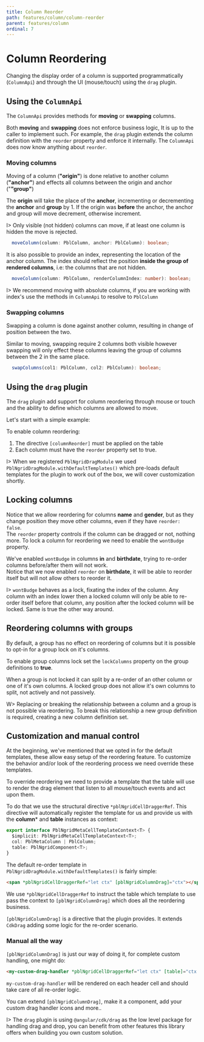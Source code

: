 ```yaml
---
title: Column Reorder
path: features/column/column-reorder
parent: features/column
ordinal: 7
---
```

# Column Reordering

Changing the display order of a column is supported programmatically (`ColumnApi`) and through the UI (mouse/touch) using the `drag` plugin.

## Using the `ColumnApi`

The `ColumnApi` provides methods for **moving** or **swapping** columns.

Both  **moving** and **swapping** does not enforce business logic, It is up to the caller to implement such.
For example, the `drag` plugin extends the column definition with the `reorder` property and enforce it internally.
The `ColumnApi` does now know anything about `reorder`.

### Moving columns

Moving of a column (**"origin"**) is done relative to another column (**"anchor"**) and effects
all columns between the origin and anchor ("**"group"**)

The **origin** will take the place of the **anchor**, incrementing or decrementing the **anchor** and **group** by 1.
If the origin was **before** the anchor, the anchor and group will move decrement, otherwise increment.

I> Only visible (not hidden) columns can move, if at least one column is hidden the move is rejected.

```typescript
  moveColumn(column: PblColumn, anchor: PblColumn): boolean;
```

It is also possible to provide an index, representing the location of the anchor column.
The index should reflect the position **inside the group of rendered columns**, i.e: the columns that are not hidden.

```typescript
  moveColumn(column: PblColumn, renderColumnIndex: number): boolean;
```

I> We recommend moving with absolute columns, if you are working with index's use the methods in `ColumnApi` to resolve to `PblColumn`

### Swapping columns

Swapping a column is done against another column, resulting in change of position between the two.

Similar to moving, swapping require 2 columns both visible however swapping will only effect these columns
leaving the group of columns between the 2 in the same place.

```typescript
  swapColumns(col1: PblColumn, col2: PblColumn): boolean;
```

<div pbl-example-view="pbl-moving-with-the-api-example"></div>

## Using the `drag` plugin

The `drag` plugin add support for column reordering through mouse or touch and the ability to define which columns are allowed to move.

Let's start with a simple example:

<div pbl-example-view="pbl-column-reorder-example"></div>

To enable column reordering:

1. The directive `[columnReorder]` must be applied on the table
2. Each column must have the `reorder` property set to true.

I> When we registered `PblNgridDragModule` we used `PblNgridDragModule.withDefaultTemplates()` which pre-loads
default templates for the plugin to work out of the box, we will cover customization shortly.

## Locking columns

Notice that we allow reordering for columns **name** and **gender**, but as they change position they move other columns, even if they have `reorder: false`.  
The `reorder` property controls if the column can be dragged or not, nothing more.
To lock a column for reordering we need to enable the `wontBudge` property.

<div pbl-example-view="pbl-locking-columns-example"></div>

We've enabled `wontBudge` in columns **in** and **birthdate**, trying to re-order columns before/after them will not work.  
Notice that we now enabled `reorder` on **birthdate**, it will be able to reorder itself but will not allow others to reorder it.

I> `wontBudge` behaves as a lock, fixating the index of the column. Any column with an index lower then a locked column
will only be able to re-order itself before that column, any position after the locked column will be locked. Same is true
the other way around.

## Reordering columns with groups

By default, a group has no effect on reordering of columns but it is possible to opt-in for a group lock on it's columns.

To enable group columns lock set the `lockColumns` property on the group definitions to **true**.

<div pbl-example-view="pbl-group-columns-lock-example"></div>

When a group is not locked it can split by a re-order of an other column or one of it's own columns. A locked group does not allow it's own columns
to split, not actively and not passively.

W> Replacing or breaking the relationship between a column and a group is not possible via reordering. To break this relationship a new
group definition is required, creating a new column definition set.

## Customization and manual control

At the beginning, we've mentioned that we opted in for the default templates, these allow easy setup of the reordering feature. To customize the
behavior and/or look of the reordering process we need override these templates.

To override reordering we need to provide a template that the table will use to render the drag element that listen to all mouse/touch events
and act upon them.

To do that we use the structural directive `*pblNgridCellDraggerRef`. This directive will automatically register the template for us
and provide us with the **column*** and **table** instances as context:

```typescript
export interface PblNgridMetaCellTemplateContext<T> {
  $implicit: PblNgridMetaCellTemplateContext<T>;
  col: PblMetaColumn | PblColumn;
  table: PblNgridComponent<T>;
}
```

The default re-order template in `PblNgridDragModule.withDefaultTemplates()` is fairly simple:

```html
<span *pblNgridCellDraggerRef="let ctx" [pblNgridColumnDrag]="ctx"></span>
```

We use `*pblNgridCellDraggerRef` to instruct the table which template to use pass the context to `[pblNgridColumnDrag]` which does all the reordering business.

`[pblNgridColumnDrag]` is a directive that the plugin provides. It extends `CdkDrag` adding some logic for the re-order scenario.

### Manual all the way

`[pblNgridColumnDrag]` is just our way of doing it, for complete custom handling, one might do:

```html
<my-custom-drag-handler *pblNgridCellDraggerRef="let ctx" [table]="ctx.table" [column]="ctx.col"></my-custom-drag-handler>
```

`my-custom-drag-handler` will be rendered on each header cell and should take care of all re-order logic.

You can extend `[pblNgridColumnDrag]`, make it a component, add your custom drag handler icons and more..

I> The `drag` plugin is using `@angular/cdk/drag` as the low level package for handling drag and drop, you can benefit from other
features this library offers when building you own custom solution.

